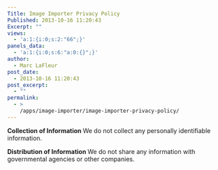 ```yaml
---
Title: Image Importer Privacy Policy
Published: 2013-10-16 11:20:43
Excerpt: ""
views:
  - 'a:1:{i:0;s:2:"66";}'
panels_data:
  - 'a:1:{i:0;s:6:"a:0:{}";}'
author:
  - Marc LaFleur
post_date:
  - 2013-10-16 11:20:43
post_excerpt:
  - ""
permalink:
  - >
    /apps/image-importer/image-importer-privacy-policy/
---
```

<strong>Collection of Information
</strong>We do not collect any personally identifiable information.

<strong>Distribution of Information
</strong>We do not share any information with governmental agencies or other companies.